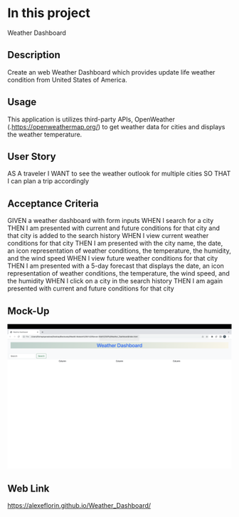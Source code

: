 # In this project
Weather Dashboard

## Description
Create an web Weather Dashboard which provides update life weather condition from United States of America.

## Usage
This application is utilizes third-party APIs, OpenWeather (.https://openweathermap.org/) to get weather data for cities and displays the weather temperature.

## User Story
AS A traveler
I WANT to see the weather outlook for multiple cities
SO THAT I can plan a trip accordingly

## Acceptance Criteria
GIVEN a weather dashboard with form inputs
WHEN I search for a city
THEN I am presented with current and future conditions for that city and that city is added to the search history
WHEN I view current weather conditions for that city
THEN I am presented with the city name, the date, an icon representation of weather conditions, the temperature, the humidity, and the wind speed
WHEN I view future weather conditions for that city
THEN I am presented with a 5-day forecast that displays the date, an icon representation of weather conditions, the temperature, the wind speed, and the humidity
WHEN I click on a city in the search history
THEN I am again presented with current and future conditions for that city

## Mock-Up

![The weather app includes a search option, a list of cities, and a five-day forecast and current weather conditions](./assets/images/Screenshot.png)

## Web Link
https://alexeflorin.github.io/Weather_Dashboard/

